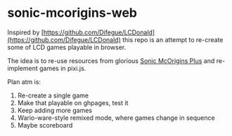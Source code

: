 # sonic-mcorigins-web

Inspired by [https://github.com/Difegue/LCDonald](https://github.com/Difegue/LCDonald) this repo is an attempt to re-create some of LCD games playable in browser.

The idea is to re-use resources from glorious [Sonic McOrigins Plus](https://www.youtube.com/watch?v=qde4EjUn3SA&ab_channel=SonicCity%7CSonicNews%2CMedia%26Community) and re-implement games in pixi.js.

Plan atm is:

1. Re-create a single game
2. Make that playable on ghpages, test it
3. Keep adding more games
4. Wario-ware-style remixed mode, where games change in sequence 
5. Maybe scoreboard
